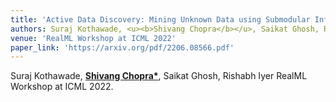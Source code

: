 ```yaml
---
title: 'Active Data Discovery: Mining Unknown Data using Submodular Information Measures'
authors: Suraj Kothawade, <u><b>Shivang Chopra</b></u>, Saikat Ghosh, Rishabh Iyer
venue: 'RealML Workshop at ICML 2022'
paper_link: 'https://arxiv.org/pdf/2206.08566.pdf'
---
```

Suraj Kothawade, <u><b>Shivang Chopra*</b></u>, Saikat Ghosh, Rishabh Iyer
RealML Workshop at ICML 2022.

